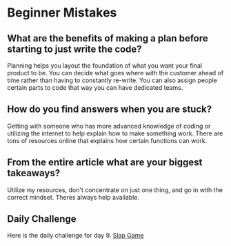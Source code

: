 # Beginner Mistakes

## What are the benefits of making a plan before starting to just write the code?

Planning helps you layout the foundation of what you want your final product to be. You can decide what goes where with the customer ahead of time rather than having to constantly re-write. You can also assign people certain parts to code that way you can have dedicated teams. 

## How do you find answers when you are stuck?

Getting with someone who has more advanced knowledge of coding or utilizing the internet to help explain how to make something work. There are tons of resources online that explains how certain functions can work. 

## From the entire article what are your biggest takeaways?

Utilize my resources, don't concentrate on just one thing, and go in with the correct mindset. Theres always help available. 

## Daily Challenge

Here is the daily challenge for day 9. [Slap Game](https://derekshain.github.io/SlapGame/)